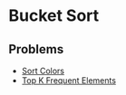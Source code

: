 # Bucket Sort

## Problems

- [Sort Colors](./001_sort_colors)
- [Top K Frequent Elements](./002_top_k_frequent_elements)
